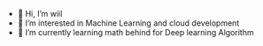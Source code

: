 - 👋 Hi, I’m wiil
- 👀 I’m interested in Machine Learning and cloud development 
- 🌱 I’m currently learning  math  behind for  Deep learning Algorithm  

<!---
will851126/will851126 is a ✨ special ✨ repository because its `README.md` (this file) appears on your GitHub profile.
You can click the Preview link to take a look at your changes.
--->
